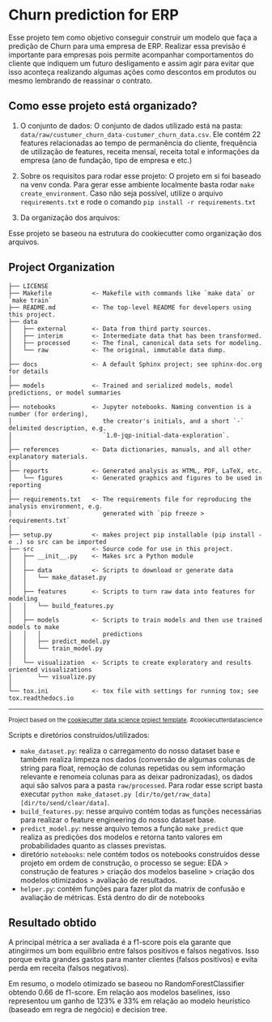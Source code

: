 Churn prediction for ERP
==============================

Esse projeto tem como objetivo conseguir construir um modelo que faça a predição de Churn para uma empresa de ERP. Realizar essa previsão é importante para empresas pois permite acompanhar comportamentos do cliente que indiquem um futuro desligamento e assim agir para evitar que isso aconteça realizando algumas ações como descontos em produtos ou mesmo lembrando de reassinar o contrato.


## Como esse projeto está organizado?

1. O conjunto de dados:
O conjunto de dados utilizado está na pasta: `data/raw/custumer_churn_data-custumer_churn_data.csv`. Ele contém 22 features relacionadas ao tempo de permanência do cliente,
frequência de utilização de features, receita mensal, receita total e informações da empresa (ano de fundação, tipo de empresa e etc.)

2. Sobre os requisitos para rodar esse projeto:
O projeto em si foi baseado na venv conda. Para gerar esse ambiente localmente basta rodar `make create_environment`. Caso não seja possível, utilize o arquivo `requirements.txt` e rode o comando `pip install -r requirements.txt`

3. Da organização dos arquivos:

Esse projeto se baseou na estrutura do cookiecutter como organização dos arquivos. 


Project Organization
------------

    ├── LICENSE
    ├── Makefile           <- Makefile with commands like `make data` or `make train`
    ├── README.md          <- The top-level README for developers using this project.
    ├── data
    │   ├── external       <- Data from third party sources.
    │   ├── interim        <- Intermediate data that has been transformed.
    │   ├── processed      <- The final, canonical data sets for modeling.
    │   └── raw            <- The original, immutable data dump.
    │
    ├── docs               <- A default Sphinx project; see sphinx-doc.org for details
    │
    ├── models             <- Trained and serialized models, model predictions, or model summaries
    │
    ├── notebooks          <- Jupyter notebooks. Naming convention is a number (for ordering),
    │                         the creator's initials, and a short `-` delimited description, e.g.
    │                         `1.0-jqp-initial-data-exploration`.
    │
    ├── references         <- Data dictionaries, manuals, and all other explanatory materials.
    │
    ├── reports            <- Generated analysis as HTML, PDF, LaTeX, etc.
    │   └── figures        <- Generated graphics and figures to be used in reporting
    │
    ├── requirements.txt   <- The requirements file for reproducing the analysis environment, e.g.
    │                         generated with `pip freeze > requirements.txt`
    │
    ├── setup.py           <- makes project pip installable (pip install -e .) so src can be imported
    ├── src                <- Source code for use in this project.
    │   ├── __init__.py    <- Makes src a Python module
    │   │
    │   ├── data           <- Scripts to download or generate data
    │   │   └── make_dataset.py
    │   │
    │   ├── features       <- Scripts to turn raw data into features for modeling
    │   │   └── build_features.py
    │   │
    │   ├── models         <- Scripts to train models and then use trained models to make
    │   │   │                 predictions
    │   │   ├── predict_model.py
    │   │   └── train_model.py
    │   │
    │   └── visualization  <- Scripts to create exploratory and results oriented visualizations
    │       └── visualize.py
    │
    └── tox.ini            <- tox file with settings for running tox; see tox.readthedocs.io


--------

<p><small>Project based on the <a target="_blank" href="https://drivendata.github.io/cookiecutter-data-science/">cookiecutter data science project template</a>. #cookiecutterdatascience</small></p>

Scripts e diretórios construídos/utilizados:

 - `make_dataset.py`: realiza o carregamento do nosso dataset base e também realiza limpeza nos dados (conversão de algumas colunas de string para float, remoção de colunas repetidas ou sem informação relevante e renomeia colunas para as deixar padronizadas), os dados aqui são salvos para a pasta `raw/processed`. Para rodar esse script basta executar `python make_dataset.py [dir/to/get/raw_data] [dir/to/send/clear/data]`.
 - `build_features.py`: nesse arquivo contém todas as funções necessárias para realizar o feature engineering do nosso dataset base. 
 - `predict_model.py`: nesse arquivo temos a função `make_predict` que realiza as predições dos modelos e retorna tanto valores em probabilidades quanto as classes previstas.
 - diretório `notebooks`: nele contém todos os notebooks construídos desse projeto em ordem de construção, o processo se segue: EDA > construção de features > criação dos modelos baseline > criação dos modelos otimizados > avaliação de resultados.
 - `helper.py`: contém funções para fazer plot da matrix de confusão e avaliação de métricas. Está dentro do dir de notebooks

## Resultado obtido

A principal métrica a ser avaliada é a f1-score pois ela garante que atingirmos um bom equilíbrio entre falsos positivos e falsos negativos. Isso porque evita grandes gastos para manter clientes (falsos positivos) e evita perda em receita (falsos negativos).

Em resumo, o modelo otimizado se baseou no RandomForestClassifier obtendo 0.66 de f1-score. Em relação aos modelos baselines, isso representou um ganho de 123% e 33% em relação ao modelo heurístico (baseado em regra de negócio) e decision tree.

